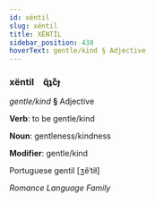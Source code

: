 ```yaml
---
id: xëntil
slug: xëntil
title: XËNTİL
sidebar_position: 438
hoverText: gentle/kind § Adjective
---
```


### xëntil&emsp;<span kind="abugida">ɋ̃ʇc͊ɟ</span>

*gentle/kind* **§** Adjective

**Verb**: to be gentle/kind

**Noun**: gentleness/kindness

**Modifier**: gentle/kind

Portuguese gentil [ʒẽˈtiɫ]

*Romance Language Family*